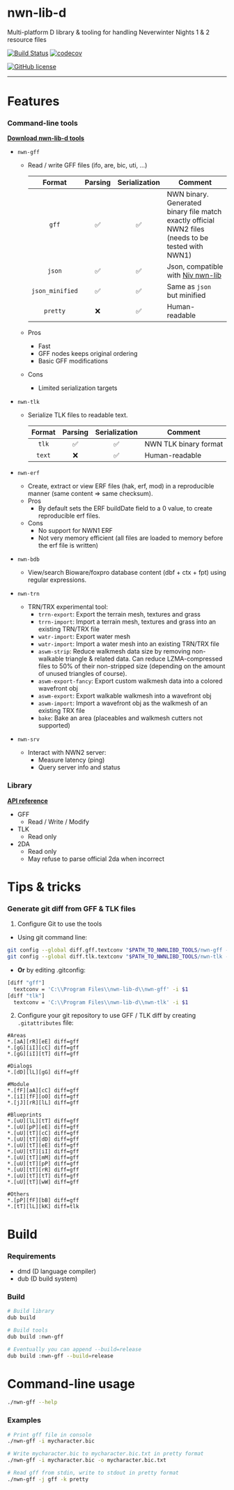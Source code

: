 # nwn-lib-d
Multi-platform D library & tooling for handling Neverwinter Nights 1 & 2 resource files

[![Build Status](https://travis-ci.org/CromFr/nwn-lib-d.svg?branch=master)](https://travis-ci.org/CromFr/nwn-lib-d)
[![codecov](https://codecov.io/gh/CromFr/nwn-lib-d/branch/master/graph/badge.svg)](https://codecov.io/gh/CromFr/nwn-lib-d)

[![GitHub license](https://img.shields.io/badge/license-GPL%203.0-blue.svg)](https://raw.githubusercontent.com/CromFr/nwn-lib-d/master/LICENSE)

---

# Features

### Command-line tools

__[Download nwn-lib-d tools](https://cromfr.github.io/nwn-lib-d/)__

- `nwn-gff`
  + Read / write GFF files (ifo, are, bic, uti, ...)

    | Format | Parsing | Serialization | Comment |
    |:------:|:-------:|:-------------:|---------|
    |`gff`| :white_check_mark:| :white_check_mark:|NWN binary. Generated binary file match exactly official NWN2 files (needs to be tested with NWN1)|
    |`json`| :white_check_mark:| :white_check_mark:|Json, compatible with [Niv nwn-lib](https://github.com/niv/nwn-lib)|
    |`json_minified`|:white_check_mark:|:white_check_mark:|Same as `json` but minified|
    |`pretty`|:x:| :white_check_mark:|Human-readable|

  + Pros
    * Fast
    * GFF nodes keeps original ordering
    * Basic GFF modifications
  + Cons
    * Limited serialization targets

- `nwn-tlk`
  + Serialize TLK files to readable text.

    | Format | Parsing | Serialization | Comment |
    |:------:|:-------:|:-------------:|---------|
    |`tlk`| :white_check_mark:| :white_check_mark:|NWN TLK binary format |
    |`text`|:x:| :white_check_mark:|Human-readable|

- `nwn-erf`
  + Create, extract or view ERF files (hak, erf, mod) in a reproducible manner (same content => same checksum).
  + Pros
    * By default sets the ERF buildDate field to a 0 value, to create reproducible erf files.
  + Cons
    * No support for NWN1 ERF
    * Not very memory efficient (all files are loaded to memory before the erf file is written)

- `nwn-bdb`
  + View/search Bioware/foxpro database content (dbf + ctx + fpt) using regular expressions.

- `nwn-trn`
  + TRN/TRX experimental tool:
    * `trrn-export`: Export the terrain mesh, textures and grass
    * `trrn-import`: Import a terrain mesh, textures and grass into an existing TRN/TRX file
    * `watr-import`: Export water mesh
    * `watr-import`: Import a water mesh into an existing TRN/TRX file
    * `aswm-strip`: Reduce walkmesh data size by removing non-walkable triangle & related data. Can reduce LZMA-compressed files to 50% of their non-stripped size (depending on the amount of unused triangles of course).
    * `aswm-export-fancy`: Export custom walkmesh data into a colored wavefront obj
    * `aswm-export`: Export walkable walkmesh into a wavefront obj
    * `aswm-import`: Import a wavefront obj as the walkmesh of an existing TRX file
    * `bake`: Bake an area (placeables and walkmesh cutters not supported)

- `nwn-srv`
  + Interact with NWN2 server:
    * Measure latency (ping)
    * Query server info and status



### Library

__[API reference](https://cromfr.github.io/nwn-lib-d/docs)__

- GFF
    + Read / Write / Modify
- TLK
    + Read only
- 2DA
    + Read only
    + May refuse to parse official 2da when incorrect


# Tips & tricks

### Generate git diff from GFF & TLK files

1. Configure Git to use the tools
  - Using git command line:
  ```sh
  git config --global diff.gff.textconv "$PATH_TO_NWNLIBD_TOOLS/nwn-gff -i \$1"
  git config --global diff.tlk.textconv "$PATH_TO_NWNLIBD_TOOLS/nwn-tlk -i \$1"
  ```
  - __Or__ by editing .gitconfig:
  ```sh
  [diff "gff"]
    textconv = 'C:\\Program Files\\nwn-lib-d\\nwn-gff' -i $1
  [diff "tlk"]
    textconv = 'C:\\Program Files\\nwn-lib-d\\nwn-tlk' -i $1
  ```

2. Configure your git repository to use GFF / TLK diff by creating `.gitattributes` file:
```
#Areas
*.[aA][rR][eE] diff=gff
*.[gG][iI][cC] diff=gff
*.[gG][iI][tT] diff=gff

#Dialogs
*.[dD][lL][gG] diff=gff

#Module
*.[fF][aA][cC] diff=gff
*.[iI][fF][oO] diff=gff
*.[jJ][rR][lL] diff=gff

#Blueprints
*.[uU][lL][tT] diff=gff
*.[uU][pP][eE] diff=gff
*.[uU][tT][cC] diff=gff
*.[uU][tT][dD] diff=gff
*.[uU][tT][eE] diff=gff
*.[uU][tT][iI] diff=gff
*.[uU][tT][mM] diff=gff
*.[uU][tT][pP] diff=gff
*.[uU][tT][rR] diff=gff
*.[uU][tT][tT] diff=gff
*.[uU][tT][wW] diff=gff

#Others
*.[pP][fF][bB] diff=gff
*.[tT][lL][kK] diff=tlk
```




# Build

### Requirements
- dmd (D language compiler)
- dub (D build system)

### Build
```sh
# Build library
dub build

# Build tools
dub build :nwn-gff

# Eventually you can append --build=release
dub build :nwn-gff --build=release
```

# Command-line usage

```sh
./nwn-gff --help

```

### Examples
```sh
# Print gff file in console
./nwn-gff -i mycharacter.bic

# Write mycharacter.bic to mycharacter.bic.txt in pretty format
./nwn-gff -i mycharacter.bic -o mycharacter.bic.txt

# Read gff from stdin, write to stdout in pretty format
./nwn-gff -j gff -k pretty
```

